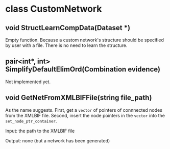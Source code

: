 # class CustomNetwork

## void StructLearnCompData(Dataset \*)
Empty function. Because a custom network's structure should be specified by user with a file. There is no need to learn the structure.

## pair<int\*, int> SimplifyDefaultElimOrd(Combination evidence)
Not implemented yet.

## void GetNetFromXMLBIFFile(string file_path)
As the name suggests. First, get a `vector` of pointers of connnected nodes from the XMLBIF file. Second, insert the node pointers in the `vector` into the `set_node_ptr_container`.

Input: the path to the XMLBIF file

Output: none (but a network has been generated)